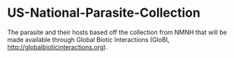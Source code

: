 # US-National-Parasite-Collection

The parasite and their hosts based off the collection from NMNH that will be made available through Global Biotic Interactions (GloBI, http://globalbioticinteractions.org). 
